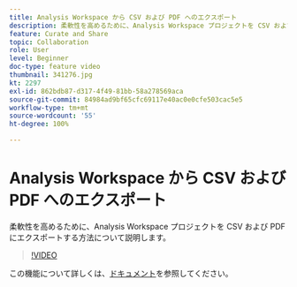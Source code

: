 ```yaml
---
title: Analysis Workspace から CSV および PDF へのエクスポート
description: 柔軟性を高めるために、Analysis Workspace プロジェクトを CSV および PDF にエクスポートする方法について説明します。
feature: Curate and Share
topic: Collaboration
role: User
level: Beginner
doc-type: feature video
thumbnail: 341276.jpg
kt: 2297
exl-id: 862bdb87-d317-4f49-81bb-58a278569aca
source-git-commit: 84984ad9bf65cfc69117e40ac0e0cfe503cac5e5
workflow-type: tm+mt
source-wordcount: '55'
ht-degree: 100%

---
```


# Analysis Workspace から CSV および PDF へのエクスポート

柔軟性を高めるために、Analysis Workspace プロジェクトを CSV および PDF にエクスポートする方法について説明します。

>[!VIDEO](https://video.tv.adobe.com/v/3445723/?quality=12&learn=on&captions=jpn)

この機能について詳しくは、[ドキュメント](https://experienceleague.adobe.com/docs/analytics/analyze/analysis-workspace/curate-share/download-send.html?lang=ja)を参照してください。
